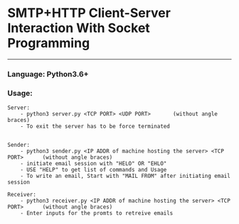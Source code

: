 # SMTP+HTTP Client-Server Interaction With Socket Programming
---
### Language: Python3.6+
### Usage:

	Server:
		- python3 server.py <TCP PORT> <UDP PORT>       (without angle braces)
		- To exit the server has to be force terminated

	
	Sender:
		- python3 sender.py <IP ADDR of machine hosting the server> <TCP PORT>      (without angle braces)
		- initiate email session with "HELO" OR "EHLO"
		- USE "HELP" to get list of commands and Usage
		- To write an email, Start with "MAIL FROM" after initiating email session

	Receiver:
		- python3 receiver.py <IP ADDR of machine hosting the server> <TCP PORT>      (without angle braces)
		- Enter inputs for the promts to retreive emails
